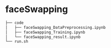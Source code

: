 # faceSwapping
```bash
├── code
│   ├── faceSwapping_DataPreprocessing.ipynb
│   ├── faceSwapping_Training.ipynb
│   └── faceSwapping_result.ipynb
└── run.sh
``` 
